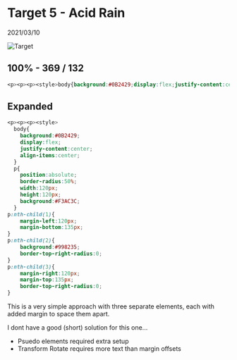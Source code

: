 # Target 5 - Acid Rain

2021/03/10

![Target](https://cssbattle.dev/targets/5.png)

## 100% - 369 / 132

```css
<p><p><p><style>body{background:#0B2429;display:flex;justify-content:center;align-items:center;}p{position:absolute;border-radius:50%;width:120px;height:120px;background:#F3AC3C}p:nth-child(1){margin-left:120px;margin-bottom:135px;}p:nth-child(2){background:#998235;border-top-right-radius:0;}p:nth-child(3){margin-right:120px;margin-top:135px;border-top-right-radius:0
```

## Expanded

```css
<p><p><p><style>
  body{
    background:#0B2429;
    display:flex;
    justify-content:center;
    align-items:center;
  }
  p{
    position:absolute;
    border-radius:50%;
    width:120px;
    height:120px;
    background:#F3AC3C;
  }
p:nth-child(1){
    margin-left:120px;
    margin-bottom:135px;
}
p:nth-child(2){
    background:#998235;
    border-top-right-radius:0;
}
p:nth-child(3){
    margin-right:120px;
    margin-top:135px;
    border-top-right-radius:0;
}
```

This is a very simple approach with three separate elements, each with added margin to space them apart.

I dont have a good (short) solution for this one...

- Psuedo elements required extra setup
- Transform Rotate requires more text than margin offsets
